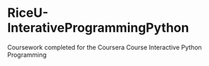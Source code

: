 # RiceU-InterativeProgrammingPython
Coursework completed for the Coursera Course Interactive Python Programming
